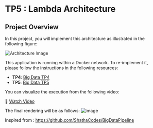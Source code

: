 # TP5 : Lambda Architecture 
## Project Overview

In this project, you will implement this architecture as illustrated in the following figure:

![Architecture Image](https://github.com/user-attachments/assets/8de8a761-ef1f-4f2e-b71a-ba085efca849)

This application is running within a Docker network. To re-implement it, please follow the instructions in the following resources:

- **TP4**: [Big Data TP4](https://mariemzaouali.github.io/2024-12-01-bigDataTp4/)
- **TP5**: [Big Data TP5](https://mariemzaouali.github.io/2024-12-01-bigDataTp5/)

You can visualize the execution from the following video:

🎥 [Watch Video](https://drive.google.com/file/d/1LKc9k1nOu7oxK7Kgg8JLMzdktJvJDAE1/view?usp=sharing)


 The final rendering will be as follows:
 ![image](https://github.com/user-attachments/assets/890a68d8-1193-4fd6-b648-5cecfac04e1d)


Inspired from : https://github.com/ShathaCodes/BigDataPipeline
